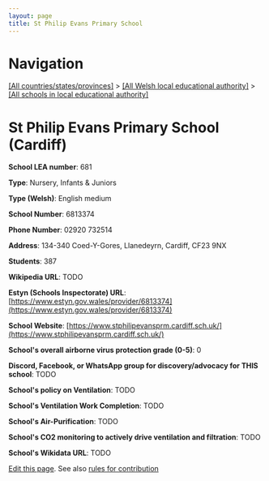 ```yaml
---
layout: page
title: St Philip Evans Primary School
---
```

# Navigation

[[All countries/states/provinces]](../../..) > [[All Welsh local educational authority]](../..) > [[All schools in local educational authority]](..)

# St Philip Evans Primary School (Cardiff)

**School LEA number**: 681

**Type**: Nursery, Infants & Juniors

**Type (Welsh)**: English medium

**School Number**: 6813374

**Phone Number**: 02920 732514

**Address**: 134-340 Coed-Y-Gores, Llanedeyrn, Cardiff, CF23 9NX

**Students**: 387

**Wikipedia URL**: TODO

**Estyn (Schools Inspectorate) URL**: [https://www.estyn.gov.wales/provider/6813374](https://www.estyn.gov.wales/provider/6813374)

**School Website**: [https://www.stphilipevansprm.cardiff.sch.uk/](https://www.stphilipevansprm.cardiff.sch.uk/)

**School's overall airborne virus protection grade (0-5)**: 0

**Discord, Facebook, or WhatsApp group for discovery/advocacy for THIS school**: TODO

**School's policy on Ventilation**: TODO

**School's Ventilation Work Completion**: TODO

**School's Air-Purification**: TODO

**School's CO2 monitoring to actively drive ventilation and filtration**: TODO

**School's Wikidata URL**: TODO




[Edit this page](https://github.com/VentilationProject/Wales/edit/prif/./Cardiff/St_Philip_Evans_Primary_School.md). See also [rules for contribution](../../../contribution-rules/)